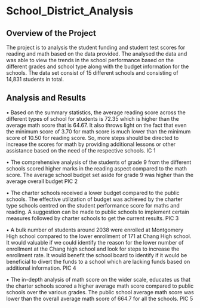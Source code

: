 # School_District_Analysis


## Overview of the Project

The project is to analysis the student funding and student test scores for reading and math based on the data provided. The analysed the data and was able to view the trends in the school performance based on the different grades and school type along with the budget information for the schools. The data set consist of 15 different schools and consisting of 14,831 students in total.

## Analysis and Results

•	Based on the summary statistics, the average reading score across the different types of school for students is 72.35 which is higher than the average math score that is 64.67. It also throws light on the fact that even the minimum score of 3.70 for math score is much lower than the minimum score of 10.50 for reading score. So, more steps should be directed to increase the scores for math by providing additional lessons or other assistance based on the need of the respective schools. 
IC 1

•	The comprehensive analysis of the students of grade 9 from the different schools scored higher marks in the reading aspect compared to the math score. The average school budget set aside for grade 9 was higher than the average overall budget
PIC 2

•	The charter schools received a lower budget compared to the public schools. The effective utilization of budget was achieved by the charter type schools centred on the student performance score for maths and reading. A suggestion can be made to public schools to implement certain measures followed by charter schools to get the current results.
PIC 3

•	A bulk number of students around 2038 were enrolled at Montgomery High school   compared to the lower enrollment of 171 at Chang High school. It would valuable if we could identify the reason for the lower number of enrollment at the Chang high school and look for steps to increase the enrollment rate. It would benefit the school board to identify if it would be beneficial to divert the funds to a school which are lacking funds based on additional information. 
PIC 4

•	The in-depth analysis of math score on the wider scale, educates us that the charter schools scored a higher average math score compared to public schools over the various grades. The public school average math score was lower than the overall average math score of 664.7 for all the schools. 
PIC 5
